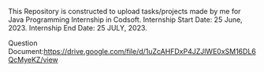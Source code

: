 This Repository is constructed to upload tasks/projects made by me for Java Programming Internship in Codsoft. Internship Start Date: 25 June, 2023. Internship End Date: 25 JULY, 2023.

Question Document:https://drive.google.com/file/d/1uZcAHFDxP4JZJlWE0xSM16DL6QcMyeKZ/view
